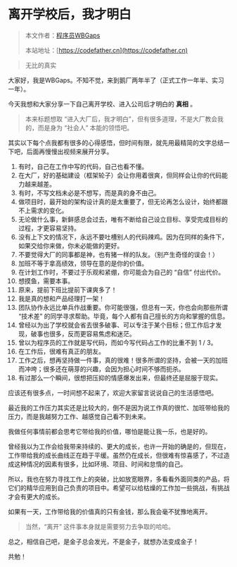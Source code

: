 # 离开学校后，我才明白

> 本文作者：[程序员WBGaps](https://yuyuanweb.feishu.cn/wiki/Abldw5WkjidySxkKxU2cQdAtnah)
>
> 本站地址：[https://codefather.cn](https://codefather.cn)

> 无比的真实

大家好，我是WBGaps。不知不觉，来到鹅厂两年半了（正式工作一年半、实习一年）。

今天我想和大家分享一下自己离开学校、进入公司后才明白的 **真相** 。

> 本来标题想取 “进入大厂后，我才明白”，但有很多道理，不是大厂教会我的，而是身为 “社会人” 本能的领悟吧。

其实以下每个点我都有很多的心得感悟，但时间有限，就先用最精简的文字总结一下吧，后面再慢慢出视频来展开分享。

1. 有时，自己在工作中写的代码，自己也看不懂。
2. 在大厂，好的基础建设（框架轮子）会让你用着很爽，但同样会让你的代码能力越来越差。
3. 有时，不写文档未必是不想写，而是真的身不由己。
4. 做项目时，最开始的架构设计真的是太重要了，但无论再怎么设计，始终都跟不上需求的变化。
5. 无论做什么事，新鲜感总会过去，唯有不断给自己设立目标、享受完成目标的过程，才更容易坚持。
6. 没有上下文的情况下，永远不要吐槽别人的代码辣鸡。因为在同样的条件下，如果交给你来做，你未必能做的更好。
7. 不要觉得大厂的同事都是神，也有猪一样的队友。（别产生奇怪的误会！）
8. 加班不等于拿高绩效，领导在意的是你的价值。
9. 在计划工作时，不要过于乐观和紧绷，你可能会为自己的 “自信” 付出代价。
10. 想摸鱼，需要本事。
11. 原来，提前下班比提前下课爽多了！
12. 我是真的想和产品经理打一架！
13. 团队协作永远比单兵作战重要。你可能很强，但总有一天，你也会向那些所谓 “技术差” 的同学寻求帮助。毕竟，每个人都有自己擅长的方向和掌握的信息。
14. 曾经以为出了学校就会省去很多破事、可以专注于某个目标；但工作后才发现，破事也很多，反而更容易焦虑和迷茫。
15. 曾以为程序员的工作就是写代码，而如今写代码占工作的比重不到 1 / 3。
16. 在工作后，很难有真正的朋友。
17. 工作之后，想再坚持做一件事，真的很难！很多所谓的坚持，会被一天的加班而冲垮；很多还在萌芽的兴趣，会因为担心时间不够而扼杀。
18. 有过那么一个瞬间，很想把压抑的情感爆发出来，但最终还是屈服于现实。

应该还有很多点，一时间想不起来了，欢迎大家留言说说自己的生活感悟吧。

最近我的工作压力其实还是比较大的，倒不是因为说工作真的很忙、加班带给我的压力，而是我越努力工作、越感觉自己看不到未来。

我做任何事情前都会思考它带给我的价值，哪怕是能让我一乐，也是好的。

曾经我以为工作会给我带来持续的、更大的成长，也许一开始的确是的，但现在，工作带给我的成长曲线正在趋于平缓。虽然仍在成长，但很难有惊喜感了，不过造成这种情况的因素有很多，比如环境、项目、时间和怠惰的自己。

所以，我也在努力寻找工作上的突破，比如放宽眼界，多看看外面同类的产品，将它们的精华应用到自己负责的项目中。希望可以给枯燥的工作加一些挑战，有挑战才会有更大的成长。

如果有一天，工作带给我的价值真的只有金钱，那么我会毫不犹豫地离开。

> 当然，“离开” 这件事本身就是需要努力去争取的哈哈。

总之，相信自己吧，是金子总会发光，不是金子，就想办法变成金子！

共勉！
